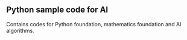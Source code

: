 ## Python sample code for AI

Contains codes for Python foundation, mathematics foundation and AI algorithms.
